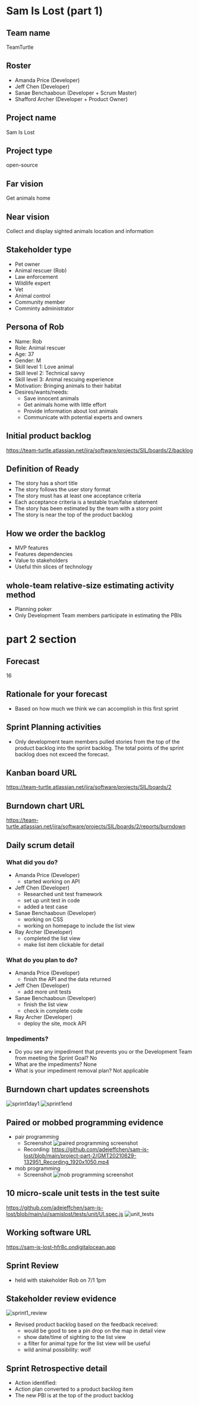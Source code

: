 # Sam Is Lost (part 1)

## Team name
TeamTurtle
## Roster
* Amanda Price (Developer)
* Jeff Chen (Developer)
* Sanae Benchaaboun (Developer + Scrum Master)
* Shafford Archer (Developer + Product Owner)
## Project name
Sam Is Lost
## Project type
open-source 
## Far vision
Get animals home
## Near vision
Collect and display sighted animals location and information 
## Stakeholder type
* Pet owner
* Animal rescuer (Rob)
* Law enforcement 
* Wildlife expert 
* Vet
* Animal control 
* Community member
* Comminty administrator
## Persona of Rob
* Name: Rob 
* Role: Animal rescuer
* Age: 37
* Gender: M
* Skill level 1: Love animal 
* Skill level 2: Technical savvy
* Skill level 3: Animal rescuing experience 
* Motivation: Bringing animals to their habitat 
* Desires/wants/needs: 
  * Save innocent animals
  * Get animals home with little effort
  * Provide information about lost animals 
  * Communicate with potential experts and owners 
## Initial product backlog 
https://team-turtle.atlassian.net/jira/software/projects/SIL/boards/2/backlog

## Definition of Ready
* The story has a short title 
* The story follows the user story format 
* The story must has at least one acceptance criteria 
* Each acceptance criteria is a testable true/false statement 
* The story has been estimated by the team with a story point
* The story is near the top of the product backlog 

## How we order the backlog
* MVP features 
* Features dependencies 
* Value to stakeholders 
* Useful thin slices of technology 

## whole-team relative-size estimating activity method
* Planning poker
* Only Development Team members participate in estimating the PBIs

# part 2 section
## Forecast 
16
## Rationale for your forecast
* Based on how much we think we can accomplish in this first sprint 
## Sprint Planning activities
* Only development team members pulled stories from the top of the product backlog into the sprint backlog. The total points of the sprint backlog does not exceed the forecast. 
## Kanban board URL
https://team-turtle.atlassian.net/jira/software/projects/SIL/boards/2
## Burndown chart URL
https://team-turtle.atlassian.net/jira/software/projects/SIL/boards/2/reports/burndown
## Daily scrum detail
### What did you do?
* Amanda Price (Developer)
  * started working on API
* Jeff Chen (Developer)
  * Researched unit test framework 
  * set up unit test in code
  * added a test case 
* Sanae Benchaaboun (Developer)
  * working on CSS
  * working on homepage to include the list view 
* Ray Archer (Developer)
  * completed the list view 
  * make list item clickable for detail 
### What do you plan to do?
* Amanda Price (Developer)
  * finish the API and the data returned 
* Jeff Chen (Developer)
  * add more unit tests 
* Sanae Benchaaboun (Developer)
  * finish the list view 
  * check in complete code 
* Ray Archer (Developer)
  * deploy the site, mock API
### Impediments?
* Do you see any impediment that prevents you or the Development Team from meeting the Sprint Goal? No
* What are the impediments? None
* What is your impediment removal plan? Not applicable 
## Burndown chart updates screenshots 
![sprint1day1](/project-part-2/sprint1_burndown_day1.png)
![sprint1end](/project-part-2/sprint1_burndown_end.png)
## Paired or mobbed programming evidence 
* pair programming
  * Screenshot ![paired programming screenshot](/project-part-2/pair_programming.png)
  * Recording: https://github.com/adejeffchen/sam-is-lost/blob/main/project-part-2/GMT20210629-132951_Recording_1920x1050.mp4
* mob programming
  * Screenshot ![mob programming screenshot](/project-part-2/mob_programming.png)
## 10 micro-scale unit tests in the test suite 
https://github.com/adejeffchen/sam-is-lost/blob/main/ui/samislost/tests/unit/UI.spec.js
![unit_tests](/project-part-2/unit_tests.png)
## Working software URL
https://sam-is-lost-hfr8c.ondigitalocean.app
## Sprint Review
* held with stakeholder Rob on 7/1 1pm
## Stakeholder review evidence
![sprint1_review](/project-part-2/sprint1_sprint_review_stakeholder.png)
* Revised product backlog based on the feedback received: 
  * would be good to see a pin drop on the map in detail view 
  * show date/time of sighting to the list view 
  * a filter for animal type for the list view will be useful 
  * wild animal possibility: wolf 
## Sprint Retrospective detail 
* Action identified: 
* Action plan converted to a product backlog item 
* The new PBI is at the top of the product backlog 
